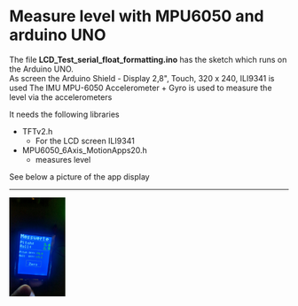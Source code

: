# Measure level with MPU6050 and arduino UNO

The file **LCD_Test_serial_float_formatting.ino** has the sketch which runs on the Arduino UNO.  
As screen the Arduino Shield - Display 2,8", Touch, 320 x 240, ILI9341 is used
The IMU MPU-6050 Accelerometer + Gyro is used to measure the level via the accelerometers 

It needs the following libraries

- TFTv2.h
    - For the LCD screen ILI9341
- MPU6050_6Axis_MotionApps20.h
    - measures level

See below a picture of the app display

---
  
    



   <img src="images/LevelMeasure.png" width="20%" height="20%">
